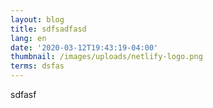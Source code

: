 ```yaml
---
layout: blog
title: sdfsadfasd
lang: en
date: '2020-03-12T19:43:19-04:00'
thumbnail: /images/uploads/netlify-logo.png
terms: dsfas
---
```

sdfasf
